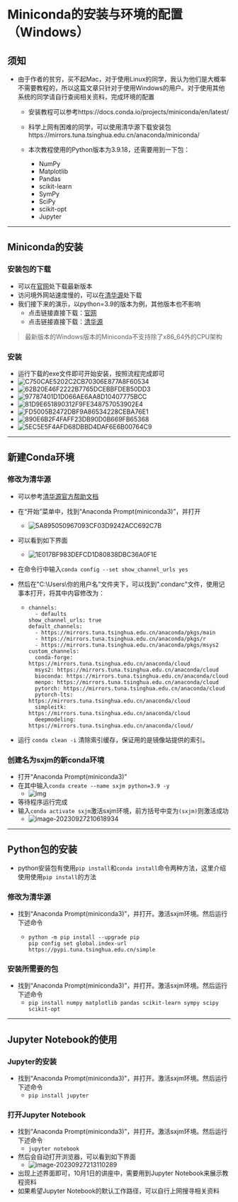 # Miniconda的安装与环境的配置（Windows）

## 须知

* 由于作者的贫穷，买不起Mac，对于使用Linux的同学，我认为他们是大概率不需要教程的，所以这篇文章只针对于使用Windows的用户。对于使用其他系统的同学请自行查阅相关资料，完成环境的配置

  * 安装教程可以参考https://docs.conda.io/projects/miniconda/en/latest/

  * 科学上网有困难的同学，可以使用清华源下载安装包https://mirrors.tuna.tsinghua.edu.cn/anaconda/miniconda/
  * 本次教程使用的Python版本为3.9.18，还需要用到一下包：
    * NumPy
    * Matplotlib
    * Pandas
    * scikit-learn
    * SymPy
    * SciPy
    * scikit-opt
    * Jupyter

---

## Miniconda的安装

### 安装包的下载

* 可以在[官网](https://docs.conda.io/projects/miniconda/en/latest/miniconda-other-installer-links.html)处下载最新版本
* 访问境外网站速度慢的，可以在[清华源](https://mirrors.tuna.tsinghua.edu.cn/anaconda/miniconda/)处下载
* 我们接下来的演示，以python=3.9的版本为例，其他版本也不影响
  * 点击链接直接下载：[官网](https://repo.anaconda.com/miniconda/Miniconda3-py39_23.5.2-0-Windows-x86_64.exe)
  * 点击链接直接下载：[清华源](https://mirrors.tuna.tsinghua.edu.cn/anaconda/miniconda/Miniconda3-py39_23.5.2-0-Windows-x86_64.exe)


> 最新版本的Windows版本的Miniconda不支持除了x86_64外的CPU架构

### 安装

* 运行下载的exe文件即可开始安装，按照流程完成即可
* ![C750CAE5202C2CB70306E877A8F60534](./assets/C750CAE5202C2CB70306E877A8F60534.png)
* ![62B20E46F2222B7765DCEBBFDEB50DD3](./assets/62B20E46F2222B7765DCEBBFDEB50DD3.png)
* ![97787401D1D066AE6AA8D10407775BCC](./assets/97787401D1D066AE6AA8D10407775BCC.png)
* ![81D9E651890312F9FE348757053902E4](./assets/81D9E651890312F9FE348757053902E4.png)
* ![FD5005B2472DBF9A86534228CEBA76E1](./assets/FD5005B2472DBF9A86534228CEBA76E1.png)
* ![890E6B2F4FAFF23DB90D0B669FB65368](./assets/890E6B2F4FAFF23DB90D0B669FB65368.png)
* ![5EC5E5F4AFD68DBBD4DAF6E6B00764C9](./assets/5EC5E5F4AFD68DBBD4DAF6E6B00764C9.png)

---

## 新建Conda环境

### 修改为清华源

* 可以参考[清华源官方帮助文档](https://mirrors.tuna.tsinghua.edu.cn/help/anaconda/)

* 在“开始”菜单中，找到“Anaconda Prompt(miniconda3)”，并打开

  * ![5A895050967093CF03D9242ACC692C7B](./assets/5A895050967093CF03D9242ACC692C7B.png)

* 可以看到如下界面

  * ![1E017BF983DEFCD1D80838DBC36A0F1E](./assets/1E017BF983DEFCD1D80838DBC36A0F1E.png)

* 在命令行中输入`conda config --set show_channel_urls yes`

* 然后在"C:\Users\你的用户名"文件夹下，可以找到".condarc"文件，使用记事本打开，将其中内容修改为：

  * ```
    channels:
      - defaults
    show_channel_urls: true
    default_channels:
      - https://mirrors.tuna.tsinghua.edu.cn/anaconda/pkgs/main
      - https://mirrors.tuna.tsinghua.edu.cn/anaconda/pkgs/r
      - https://mirrors.tuna.tsinghua.edu.cn/anaconda/pkgs/msys2
    custom_channels:
      conda-forge: https://mirrors.tuna.tsinghua.edu.cn/anaconda/cloud
      msys2: https://mirrors.tuna.tsinghua.edu.cn/anaconda/cloud
      bioconda: https://mirrors.tuna.tsinghua.edu.cn/anaconda/cloud
      menpo: https://mirrors.tuna.tsinghua.edu.cn/anaconda/cloud
      pytorch: https://mirrors.tuna.tsinghua.edu.cn/anaconda/cloud
      pytorch-lts: https://mirrors.tuna.tsinghua.edu.cn/anaconda/cloud
      simpleitk: https://mirrors.tuna.tsinghua.edu.cn/anaconda/cloud
      deepmodeling: https://mirrors.tuna.tsinghua.edu.cn/anaconda/cloud/
    ```

* 运行 `conda clean -i` 清除索引缓存，保证用的是镜像站提供的索引。

### 创建名为sxjm的新conda环境

* 打开“Anaconda Prompt(miniconda3)”
* 在其中输入`conda create --name sxjm python=3.9 -y `
  * ![img](./assets/3947B804-23A4-4CC2-A10A-F2E06C296FF6.png)
* 等待程序运行完成
* 输入`conda activate sxjm`激活sxjm环境，前方括号中变为`(sxjm)`则激活成功
  * ![image-20230927210618934](./assets/image-20230927210618934.png)

---

## Python包的安装

* python安装包有使用`pip install`和`conda install`命令两种方法，这里介绍使用使用`pip install`的方法

### 修改为清华源

* 找到“Anaconda Prompt(miniconda3)”，并打开。激活sxjm环境。然后运行下述命令
  * ```
    python -m pip install --upgrade pip
    pip config set global.index-url https://pypi.tuna.tsinghua.edu.cn/simple
    ```

### 安装所需要的包

* 找到“Anaconda Prompt(miniconda3)”，并打开。激活sxjm环境。然后运行下述命令
  * `pip install numpy matplotlib pandas scikit-learn sympy scipy scikit-opt`

---

## Jupyter Notebook的使用

### Jupyter的安装

* 找到“Anaconda Prompt(miniconda3)”，并打开。激活sxjm环境。然后运行下述命令
  * `pip install jupyter`

### 打开Jupyter Notebook

* 找到“Anaconda Prompt(miniconda3)”，并打开。激活sxjm环境。然后运行下述命令
  * `jupyter notebook`
* 然后会自动打开浏览器，可以看到如下界面
  * ![image-20230927213110289](./assets/image-20230927213110289.png)
* 出现上述界面即可，10月1日的讲座中，需要用到Jupyter Notebook来展示教程资料
* 如果希望Jupyter Notebook的默认工作路径，可以自行上网搜寻相关资料